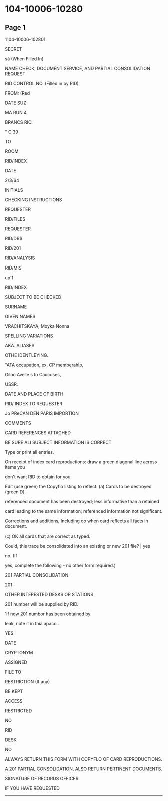 # 104-10006-10280

## Page 1

1104-10006-102801.

SECRET

sã (When Filled In)

NAME CHECK, DOCUMENT SERVICE, AND PARTIAL CONSOLIDATION REQUEST

RID CONTROL NO. (Filled in by RID)

FROM: (Red

DATE SUZ

MA RUN 4

BRANCS RICI

" C 39

TO

ROOM

RID/INDEX

DATE

2/3/64

INITIALS

CHECKING INSTRUCTIONS

REQUESTER

RID/FILES

REQUESTER

RID/DR$

RID/201

RID/ANALYSIS

RID/MIS

up'1

RID/INDEX

SUBJECT TO BE CHECKED

SURNAME

GIVEN NAMES

VRACHITSKAYA, Moyka Nonna

SPELLING VARIATIONS

AKA. ALIASES

OTHE IDENTLEYING.

"ATA occupation, ex, CP memberahlp,

Giloo Avelle s to Caucuses,

USSR.

DATE AND PLACE OF BIRTH

RID/ INDEX TO REQUESTER

Jo PReCAN DEN PARIS IMPORTION

COMMENTS

CARD REFERENCES ATTACHED

BE SURE ALI SUBJECT INFORMATION IS CORRECT

Type or print all entries.

On receipt of index card reproductions: draw a green diagonal line across items you

don't want RID to obtain for you.

Edit (use green) the Copyflo listing to reflect: (a) Cards to be destroyed (green D).

referenced document has been destroyed; less informative than a retained

card leading to the same information; referenced information not significant.

Corrections and additions, Including oo when card reflects all facts in document.

(c) OK all cards that are correct as typed.

Could, this trace be consolidated into an existing or new 201 file? | yes

no. (If

yes, complete the following - no other form required.)

201 PARTIAL CONSOLIDATION

201 -

OTHER INTERESTED DESKS OR STATIONS

201 number will be supplied by RID.

'If now 201 numbor has been obtained by

leak, note it in thia apaco..

YES

DATE

CRYPTONYM

ASSIGNED

FILE TO

RESTRICTION (If any)

BE KEPT

ACCESS

RESTRICTED

NO

RID

DESK

NO

ALWAYS RETURN THIS FORM WITH COPYFLO OF CARD REPRODUCTIONS.

A 201 PARTIAL CONSOLIDATION, ALSO RETURN PERTINENT DOCUMENTS.

SIGNATURE OF RECORDS OFFICER

IF YOU HAVE REQUESTED

---


